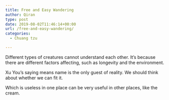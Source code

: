 ```yaml
---
title: Free and Easy Wandering
author: Qiran
type: post
date: 2019-08-02T11:46:14+00:00
url: /free-and-easy-wandering/
categories:
  - Chuang tzu

---
```

Different types of creatures cannot understand each other. It&#8217;s because there are different factors affecting, such as longevity and the environment.

Xu You&#8217;s saying means name is the only guest of reality. We should think about whether we can fit it.

Which is useless in one place can be very useful in other places, like the cream.